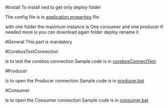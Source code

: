 #Install
To install ned to get only deploy folder

The config file is in  [application.properties](deploy/corebos/application.properties) file

with one folder the maximum instance is One consumer and one producer
If needed more is you can download again folder deploy rename it


#General
This part is mandatory

#CorebosTestConnection

Is to test the corebos connection Sample code is in  [corebosConnectTest](deploy/corebosConnectTest.bat)


#Producer

Is to open the Producer connection Sample code is in  [producer.bat](deploy/producer.bat)

#Consumer

Is to open the Consumer connection Sample code is in  [consumer.bat](deploy/consumer.bat)
